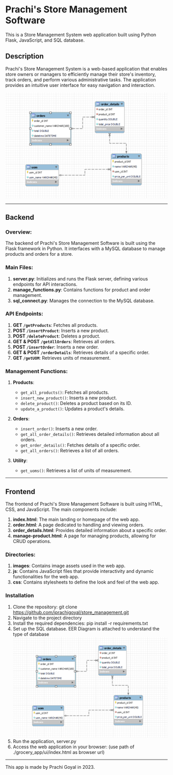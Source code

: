 
# Prachi's Store Management Software

This is a Store Management System web application built using Python Flask, JavaScript, and SQL database.

## Description

Prachi's Store Management System is a web-based application that enables store owners or managers to efficiently manage their store's inventory, track orders, and perform various administrative tasks. The application provides an intuitive user interface for easy navigation and interaction.

![Entity-Relationship (EER) Diagram](ui/images/sql.png)  <!-- Placeholder link for the EER diagram image -->

---

## Backend

### Overview:

The backend of Prachi's Store Management Software is built using the Flask framework in Python. It interfaces with a MySQL database to manage products and orders for a store.

### Main Files:

1. **server.py**: Initializes and runs the Flask server, defining various endpoints for API interactions.
2. **manage_functions.py**: Contains functions for product and order management.
3. **sql_connect.py**: Manages the connection to the MySQL database.

### API Endpoints:

1. **GET `/getProducts`**: Fetches all products.
2. **POST `/insertProduct`**: Inserts a new product.
3. **POST `/deleteProduct`**: Deletes a product.
4. **GET & POST `/getAllOrders`**: Retrieves all orders.
5. **POST `/insertOrder`**: Inserts a new order.
6. **GET & POST `/orderDetails`**: Retrieves details of a specific order.
7. **GET `/getUOM`**: Retrieves units of measurement.

### Management Functions:

1. **Products**:
   - `get_all_products()`: Fetches all products.
   - `insert_new_product()`: Inserts a new product.
   - `delete_product()`: Deletes a product based on its ID.
   - `update_a_product()`: Updates a product's details.

2. **Orders**:
   - `insert_order()`: Inserts a new order.
   - `get_all_order_details()`: Retrieves detailed information about all orders.
   - `get_order_details()`: Fetches details of a specific order.
   - `get_all_orders()`: Retrieves a list of all orders.

3. **Utility**:
   - `get_uoms()`: Retrieves a list of units of measurement.

---

## Frontend

The frontend of Prachi's Store Management Software is built using HTML, CSS, and JavaScript. The main components include:

1. **index.html**: The main landing or homepage of the web app.
2. **order.html**: A page dedicated to handling and viewing orders.
3. **order_details.html**: Provides detailed information about a specific order.
4. **manage-product.html**: A page for managing products, allowing for CRUD operations.

### Directories:

1. **images**: Contains image assets used in the web app.
2. **js**: Contains JavaScript files that provide interactivity and dynamic functionalities for the web app.
3. **css**: Contains stylesheets to define the look and feel of the web app.

### Installation

1. Clone the repository: git clone https://github.com/iprachigoyal/store_management.git
2. Navigate to the project directory
3. Install the required dependencies: pip install -r requirements.txt
4. Set up the SQL database.
EER Diagram is attached to understand the type of database <img width="538" alt="image" src="/ui/images/sql.png">
6. Run the application, server.py
7. Access the web application in your browser: (use path of ./grocery_app/ui/index.html as browser url)
---

This app is made by Prachi Goyal in 2023.
